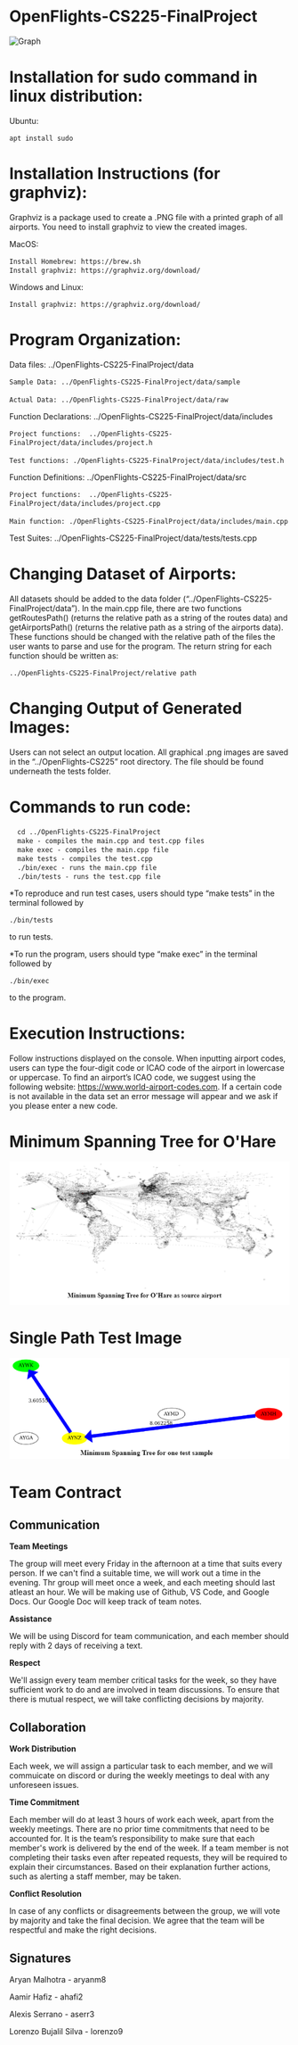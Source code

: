 # OpenFlights-CS225-FinalProject
![Graph](graph.png?raw=true "Full Map")
# Installation for sudo command in linux distribution:

Ubuntu:

	apt install sudo

# Installation Instructions (for graphviz):

Graphviz is a package used to create a .PNG file with a printed graph of all airports. You need to install graphviz to view the created images.

MacOS:

    Install Homebrew: https://brew.sh
    Install graphviz: https://graphviz.org/download/

Windows and Linux: 

    Install graphviz: https://graphviz.org/download/

# Program Organization: 

  Data files: ../OpenFlights-CS225-FinalProject/data
  
    Sample Data: ../OpenFlights-CS225-FinalProject/data/sample
    
    Actual Data: ../OpenFlights-CS225-FinalProject/data/raw

  Function Declarations: ../OpenFlights-CS225-FinalProject/data/includes
  
    Project functions:  ../OpenFlights-CS225-FinalProject/data/includes/project.h
    
    Test functions: ./OpenFlights-CS225-FinalProject/data/includes/test.h

  Function Definitions: ../OpenFlights-CS225-FinalProject/data/src
  
    Project functions:  ../OpenFlights-CS225-FinalProject/data/includes/project.cpp
    
    Main function: ./OpenFlights-CS225-FinalProject/data/includes/main.cpp

  Test Suites: ../OpenFlights-CS225-FinalProject/data/tests/tests.cpp

# Changing Dataset of Airports:

All datasets should be added to the data folder (“../OpenFlights-CS225-FinalProject/data”). In the main.cpp file, there are two functions getRoutesPath() (returns the relative path as a string of the routes data) and getAirportsPath() (returns the relative path as a string of the airports data). These functions should be changed with the relative path of the files the user wants to parse and use for the program. The return string for each function should be written as: 

    ../OpenFlights-CS225-FinalProject/relative path 

# Changing Output of Generated Images:

Users can not select an output location. All graphical .png images are saved in the “../OpenFlights-CS225” root directory. The file should be found underneath the tests folder.

# Commands to run code: 

	  cd ../OpenFlights-CS225-FinalProject
	  make - compiles the main.cpp and test.cpp files
	  make exec - compiles the main.cpp file
	  make tests - compiles the test.cpp
	  ./bin/exec - runs the main.cpp file 
	  ./bin/tests - runs the test.cpp file 

*To reproduce and run test cases, users should type “make tests” in the terminal followed by 

    ./bin/tests
    
to run tests.

*To run the program, users should type “make exec” in the terminal followed by 
    
    ./bin/exec 

to the program.

# Execution Instructions: 

Follow instructions displayed on the console. When inputting airport codes, users can type the four-digit code or ICAO code of the airport in lowercase or uppercase. To find an airport’s ICAO code, we suggest using the following website: https://www.world-airport-codes.com. If a certain code is not available in the data set an error message will appear and we ask if you please enter a new code.

# Minimum Spanning Tree for O'Hare
![MST](MST_KORD.png?raw=true "MST_KORD")

# Single Path Test Image
![singlepath](singlepath_test.png?raw=true "singlepath")

# Team Contract

## Communication

**Team Meetings**

The group will meet every Friday in the afternoon at a time that suits every person. If we can't find a suitable time, we will work out a time in the evening. Thr group will meet once a week, and each meeting should last atleast an hour. We will be making use of Github, VS Code, and Google Docs. Our Google Doc will keep track of team notes.

**Assistance**

We will be using Discord for team communication, and each member should reply with 2 days of receiving a text.

**Respect**

We'll assign every team member critical tasks for the week, so they have sufficient work to do and are involved in team discussions. To ensure that there is mutual respect, we will take conflicting decisions by majority.

## Collaboration

**Work Distribution**

Each week, we will assign a particular task to each member, and we will commuicate on discord or during the weekly meetings to deal with any unforeseen issues.

**Time Commitment**

Each member will do at least 3 hours of work each week, apart from the weekly meetings. There are no prior time commitments that need to be accounted for. It is the team’s responsibility to make sure that each member's work is delivered by the end of the week. If a team member is not completing their tasks even after repeated requests, they will be required to explain their circumstances. Based on their explanation further actions, such as alerting a staff member, may be taken.

**Conflict Resolution**

In case of any conflicts or disagreements between the group, we will vote by majority and take the final decision. We agree that the team will be respectful and make the right decisions.

## Signatures

Aryan Malhotra - aryanm8

Aamir Hafiz - ahafi2

Alexis Serrano - aserr3

Lorenzo Bujalil Silva - lorenzo9
